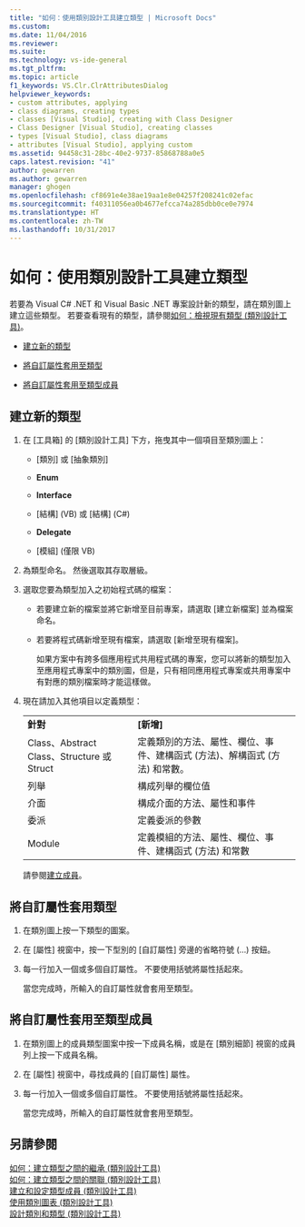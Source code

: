 ```yaml
---
title: "如何：使用類別設計工具建立類型 | Microsoft Docs"
ms.custom: 
ms.date: 11/04/2016
ms.reviewer: 
ms.suite: 
ms.technology: vs-ide-general
ms.tgt_pltfrm: 
ms.topic: article
f1_keywords: VS.Clr.ClrAttributesDialog
helpviewer_keywords:
- custom attributes, applying
- class diagrams, creating types
- classes [Visual Studio], creating with Class Designer
- Class Designer [Visual Studio], creating classes
- types [Visual Studio], class diagrams
- attributes [Visual Studio], applying custom
ms.assetid: 94458c31-28bc-40e2-9737-85868788a0e5
caps.latest.revision: "41"
author: gewarren
ms.author: gewarren
manager: ghogen
ms.openlocfilehash: cf8691e4e38ae19aa1e8e04257f208241c02efac
ms.sourcegitcommit: f40311056ea0b4677efcca74a285dbb0ce0e7974
ms.translationtype: HT
ms.contentlocale: zh-TW
ms.lasthandoff: 10/31/2017
---
```

# <a name="how-to-create-types-by-using-class-designer"></a>如何：使用類別設計工具建立類型
若要為 Visual C# .NET 和 Visual Basic .NET 專案設計新的類型，請在類別圖上建立這些類型。 若要查看現有的類型，請參閱[如何：檢視現有類型 (類別設計工具)](../ide/how-to-view-existing-types-class-designer.md)。  
  
-   [建立新的類型](#CreateType)  
  
-   [將自訂屬性套用至類型](#CustAttributeType)  
  
-   [將自訂屬性套用至類型成員](#CustAttributeMember)  
  
##  <a name="CreateType"></a>建立新的類型  
  
1.  在 [工具箱] 的 [類別設計工具] 下方，拖曳其中一個項目至類別圖上：  
  
    -   [類別] 或 [抽象類別]  
  
    -   **Enum**  
  
    -   **Interface**  
  
    -   [結構] (VB) 或 [結構] (C#)  
  
    -   **Delegate**  
  
    -   [模組] (僅限 VB)  
  
2.  為類型命名。 然後選取其存取層級。  
  
3.  選取您要為類型加入之初始程式碼的檔案：  
  
    -   若要建立新的檔案並將它新增至目前專案，請選取 [建立新檔案] 並為檔案命名。  
  
    -   若要將程式碼新增至現有檔案，請選取 [新增至現有檔案]。  
  
         如果方案中有跨多個應用程式共用程式碼的專案，您可以將新的類型加入至應用程式專案中的類別圖，但是，只有相同應用程式專案或共用專案中有對應的類別檔案時才能這樣做。  
  
4.  現在請加入其他項目以定義類型：  
  
    |||  
    |-|-|  
    |**針對**|**[新增]**|  
    |Class、Abstract Class、Structure 或 Struct|定義類別的方法、屬性、欄位、事件、建構函式 (方法)、解構函式 (方法) 和常數。|  
    |列舉|構成列舉的欄位值|  
    |介面|構成介面的方法、屬性和事件|  
    |委派|定義委派的參數|  
    |Module|定義模組的方法、屬性、欄位、事件、建構函式 (方法) 和常數|  
  
     請參閱[建立成員](../ide/creating-and-configuring-type-members-class-designer.md#CreateMembers)。  
  
##  <a name="CustAttributeType"></a> 將自訂屬性套用類型  
  
1.  在類別圖上按一下類型的圖案。  
  
2.  在 [屬性] 視窗中，按一下型別的 [自訂屬性] 旁邊的省略符號 (…) 按鈕。  
  
3.  每一行加入一個或多個自訂屬性。 不要使用括號將屬性括起來。  
  
     當您完成時，所輸入的自訂屬性就會套用至類型。  
  
##  <a name="CustAttributeMember"></a> 將自訂屬性套用至類型成員  
  
1.  在類別圖上的成員類型圖案中按一下成員名稱，或是在 [類別細節] 視窗的成員列上按一下成員名稱。  
  
2.  在 [屬性] 視窗中，尋找成員的 [自訂屬性] 屬性。  
  
3.  每一行加入一個或多個自訂屬性。 不要使用括號將屬性括起來。  
  
     當您完成時，所輸入的自訂屬性就會套用至類型。  
  
## <a name="see-also"></a>另請參閱  
 [如何：建立類型之間的繼承 (類別設計工具)](../ide/how-to-create-inheritance-between-types-class-designer.md)   
 [如何：建立類型之間的關聯 (類別設計工具)](../ide/how-to-create-associations-between-types-class-designer.md)   
 [建立和設定類型成員 (類別設計工具)](../ide/creating-and-configuring-type-members-class-designer.md)   
 [使用類別圖表 (類別設計工具)](../ide/working-with-class-diagrams-class-designer.md)   
 [設計類別和類型 (類別設計工具)](../ide/designing-classes-and-types-class-designer.md)